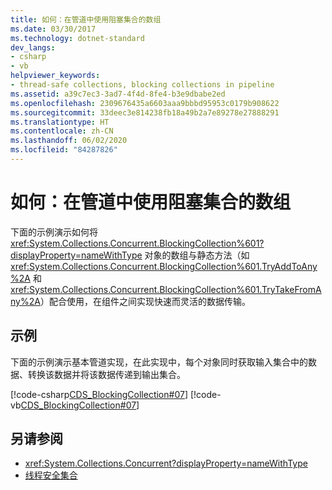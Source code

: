 ```yaml
---
title: 如何：在管道中使用阻塞集合的数组
ms.date: 03/30/2017
ms.technology: dotnet-standard
dev_langs:
- csharp
- vb
helpviewer_keywords:
- thread-safe collections, blocking collections in pipeline
ms.assetid: a39c7ec3-3ad7-4f4d-8fe4-b3e9dbabe2ed
ms.openlocfilehash: 2309676435a6603aaa9bbbd95953c0179b908622
ms.sourcegitcommit: 33deec3e814238fb18a49b2a7e89278e27888291
ms.translationtype: HT
ms.contentlocale: zh-CN
ms.lasthandoff: 06/02/2020
ms.locfileid: "84287826"
---
```

# <a name="how-to-use-arrays-of-blocking-collections-in-a-pipeline"></a>如何：在管道中使用阻塞集合的数组
下面的示例演示如何将 <xref:System.Collections.Concurrent.BlockingCollection%601?displayProperty=nameWithType> 对象的数组与静态方法（如 <xref:System.Collections.Concurrent.BlockingCollection%601.TryAddToAny%2A> 和 <xref:System.Collections.Concurrent.BlockingCollection%601.TryTakeFromAny%2A>）配合使用，在组件之间实现快速而灵活的数据传输。  
  
## <a name="example"></a>示例  
 下面的示例演示基本管道实现，在此实现中，每个对象同时获取输入集合中的数据、转换该数据并将该数据传递到输出集合。  
  
 [!code-csharp[CDS_BlockingCollection#07](../../../../samples/snippets/csharp/VS_Snippets_Misc/cds_blockingcollection/cs/example07.cs#07)]
 [!code-vb[CDS_BlockingCollection#07](../../../../samples/snippets/visualbasic/VS_Snippets_Misc/cds_blockingcollection/vb/bcpipeline.vb#07)]  
  
## <a name="see-also"></a>另请参阅

- <xref:System.Collections.Concurrent?displayProperty=nameWithType>
- [线程安全集合](index.md)
